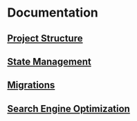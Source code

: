 # Documentation

## [Project Structure](./project-structure.md)

## [State Management](./state-management.md)

## [Migrations](./migrations.md)

## [Search Engine Optimization](./search-engine-optimization.md)